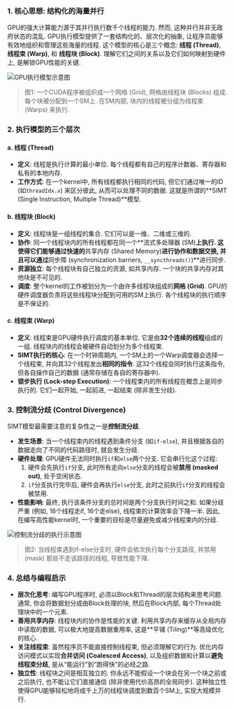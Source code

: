 ### 1. 核心思想: 结构化的海量并行

GPU的强大计算能力源于其并行执行数千个线程的能力. 然而, 这种并行并非无政府状态的混乱. GPU执行模型提供了一套结构化的、层次化的抽象, 让程序员能够有效地组织和管理这些海量的线程. 这个模型的核心是三个概念: **线程 (Thread)**, **线程束 (Warp)**, 和 **线程块 (Block)**. 理解它们之间的关系以及它们如何映射到硬件上, 是解锁GPU性能的关键.

![GPU执行模型示意图](https://storage.googleapis.com/static.slab.com/prod/uploads/7d890538/posts/images/1oQ9_wI15wO5v-G6_Z6-r41Q.png)
> 图1: 一个CUDA程序被组织成一个网格 (Grid), 网格由线程块 (Blocks) 组成. 每个块被分配到一个SM上. 在SM内部, 块内的线程被分组为线程束 (Warps) 来执行.

### 2. 执行模型的三个层次

#### a. 线程 (Thread)

- **定义**: 线程是执行计算的最小单位. 每个线程都有自己的程序计数器、寄存器和私有的本地内存.
- **工作方式**: 在一个kernel中, 所有线程都执行相同的代码, 但它们通过唯一的ID (如`threadIdx.x`) 来区分彼此, 从而可以处理不同的数据. 这就是所谓的**SIMT (Single Instruction, Multiple Thread)**模型.

#### b. 线程块 (Block)

- **定义**: 线程块是一组线程的集合. 它们可以是一维、二维或三维的.
- **协作**: 同一个线程块内的所有线程都在同一个**流式多处理器 (SM)**上执行. 这使得它们能够通过快速的**共享内存 (Shared Memory)**进行协作和数据交换, 并且可以通过**同步障 (synchronization barriers, `__syncthreads()`)**进行同步.
- **资源独立**: 每个线程块有自己独立的资源, 如共享内存. 一个块的共享内存对其他块是不可见的.
- **调度**: 整个kernel的工作被划分为一个由许多线程块组成的**网格 (Grid)**. GPU的硬件调度器负责将这些线程块分配到可用的SM上执行. 各个线程块的执行顺序是不保证的.

#### c. 线程束 (Warp)

- **定义**: 线程束是GPU硬件执行调度的基本单位. 它是由**32个连续的线程**组成的一组. 线程块内的线程会被硬件自动划分为多个线程束.
- **SIMT执行的核心**: 在一个时钟周期内, 一个SM上的一个Warp调度器会选择一个线程束, 并向其32个线程发出**相同的指令**. 这32个线程会同时执行这条指令, 但各自操作自己的数据 (通常存储在各自的寄存器中).
- **锁步执行 (Lock-step Execution)**: 一个线程束内的所有线程在概念上是同步执行的. 它们一起开始, 一起前进, 一起结束 (除非发生分歧).

### 3. 控制流分歧 (Control Divergence)

SIMT模型最需要注意的复杂性之一是**控制流分歧**.

- **发生场景**: 当一个线程束内的线程遇到条件分支 (如`if-else`), 并且根据各自的数据走向了不同的代码路径时, 就会发生分歧.
- **硬件处理**: GPU硬件无法同时执行`if`和`else`两个分支. 它会串行化这个过程:
    1.  硬件会先执行`if`分支, 此时所有走向`else`分支的线程会被**禁用 (masked out)**, 处于空闲状态.
    2.  `if`分支执行完毕后, 硬件会再执行`else`分支, 此时之前执行`if`分支的线程会被禁用.
- **性能影响**: 最终, 执行该条件分支的总时间是两个分支执行时间之和. 如果分歧严重 (例如, 16个线程走if, 16个走else), 线程束的计算效率会下降一半. 因此, 在编写高性能kernel时, 一个重要的目标是尽量避免或减少线程束内的分歧.

![控制流分歧的执行示意图](https://storage.googleapis.com/static.slab.com/prod/uploads/7d890538/posts/images/wYI8z7-e-j5-M6-i_V7M-g8c.png)
> 图2: 当线程束遇到if-else分支时, 硬件会依次执行每个分支路径, 并禁用 (mask) 那些不走该路径的线程, 导致性能下降.

### 4. 总结与编程启示

- **层次化思考**: 编写GPU程序时, 必须以Block和Thread的层次结构来思考问题. 通常, 你会将数据划分成由Block处理的块, 然后在Block内部, 每个Thread处理块中的一个元素.
- **善用共享内存**: 线程块内的协作是性能的关键. 利用共享内存来缓存从全局内存中读取的数据, 可以极大地提高数据重用率, 这是**平铺 (Tiling)**等高级优化的核心.
- **关注线程束**: 虽然程序员不能直接控制线程束, 但必须理解它的行为. 优化内存访问模式以实现**合并访问 (Coalesced Access)**, 以及组织数据和计算以**避免线程束分歧**, 是从“能运行”到“跑得快”的必经之路.
- **独立性**: 线程块之间是相互独立的. 你永远不能假设一个块会在另一个块之前或之后执行, 也不能让它们直接通信 (除非使用代价高昂的全局同步). 这种独立性使得GPU能够轻松地将成千上万的线程块调度到数百个SM上, 实现大规模并行.